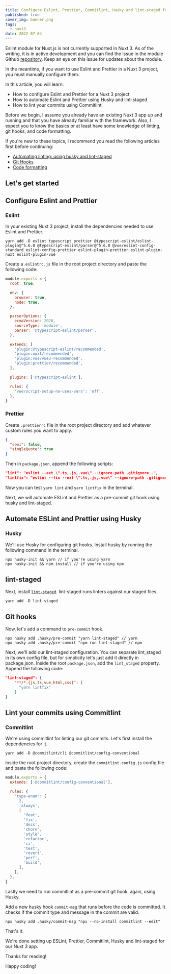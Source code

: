 ```yaml
---
title: Configure Eslint, Prettier, Commitlint, Husky and lint-staged for Nuxt 3
published: true
cover_img: banner.png
tags:
  - nuxt3
date: 2022-07-04
---
```


Eslint module for Nuxt.js is not currently supported in Nuxt 3. As of the writing, it is in active development and you can find the issue in the module Github [repository](https://github.com/nuxt-community/eslint-module/issues/69). Keep an eye on this issue for updates about the module.

In the meantime, if you want to use Eslint and Prettier in a Nuxt 3 project, you must manually configure them.

In this article, you will learn:

- How to configure Eslint and Prettier for a Nuxt 3 project
- How to automate Eslint and Prettier using Husky and lint-staged
- How to lint your commits using Commitlint

Before we begin, I assume you already have an existing Nuxt 3 app up and running and that you have already familiar with the framework. Also, I expect you to know the basics or at least have some knowledge of linting, git hooks, and code formatting.

If you're new to these topics, I recommend you read the following articles first before continuing:

- [Automating linting: using husky and lint-staged](https://stephencharlesweiss.com/automating-linting-husky-lintstaged)
- [Git Hooks](https://www.atlassian.com/git/tutorials/git-hooks)
- [Code formatting](https://www.atlassian.com/git/tutorials/code-formatting)

## Let's get started

<table-of-content :toc="toc"></table-of-content>

## Configure Eslint and Prettier

### Eslint

In your existing Nuxt 3 project, install the dependencies needed to use Eslint and Prettier.

```shell
yarn add -D eslint typescript prettier @typescript-eslint/eslint-plugin@^5.6.0 @typescript-eslint/parser@^5.6.0 @vue/eslint-config-standard eslint-config-prettier eslint-plugin-prettier eslint-plugin-nuxt eslint-plugin-vue
```

Create a`.eslintrc.js` file in the root project directory and paste the following code:

```javascript
module.exports = {
  root: true,

  env: {
    browser: true,
    node: true,
  },

  parserOptions: {
    ecmaVersion: 2020,
    sourceType: 'module',
    parser: '@typescript-eslint/parser',
  },

  extends: [
    'plugin:@typescript-eslint/recommended',
    'plugin:nuxt/recommended',
    'plugin:vue/vue3-recommended',
    'plugin:prettier/recommended',
  ],

  plugins: ['@typescript-eslint'],

  rules: {
    'vue/script-setup-no-uses-vars': 'off',
  },
}
```

### Prettier

Create `.prettierrc` file in the root project directory and add whatever custom rules you want to apply.

```json
{
  "semi": false,
  "singleQuote": true
}
```

Then in `package.json`, append the following scripts:

```json
"lint": "eslint --ext \".ts,.js,.vue\" --ignore-path .gitignore .",
"lintfix": "eslint --fix --ext \".ts,.js,.vue\" --ignore-path .gitignore .",
```

Now you can test `yarn lint` and `yarn lintfix` in the terminal.

Next, we will automate ESLint and Prettier as a pre-commit git hook using husky and lint-staged.

## Automate ESLint and Prettier using Husky

### Husky

We'll use Husky for configuring git hooks. Install husky by running the following command in the terminal.

```shell
npx husky-init && yarn // if you're using yarn
npx husky-init && npm install // if you're using npm
```

## lint-staged

Next, install [`lint-staged`](https://github.com/okonet/lint-staged). lint-staged runs linters against our staged files.

```shell
yarn add -D lint-staged
```

## Git hooks

Now, let's add a command to `pre-commit` hook.

```shell
npx husky add .husky/pre-commit "yarn lint-staged" // yarn
npx husky add .husky/pre-commit "npm run lint-staged" // npm
```

Next, we'll add our lint-staged configuration. You can separate lint_staged in its own config file, but for simplicity let's just add it directly in package.json. Inside the root `package.json`, add the `lint_staged` property. Append the following code:

```json
"lint-staged": {
	"**/*.{js,ts,vue,html,css}": [
	  "yarn lintfix"
	]
}
```

## Lint your commits using Commitlint

### Commitlint

We're using commitlint for linting our git commits. Let's first install the dependencies for it.

```shell
yarn add -D @commitlint/cli @commitlint/config-conventional
```

Inside the root project directory, create the `commitlint.config.js` config file and paste the following code:

```javascript
module.exports = {
  extends: ['@commitlint/config-conventional'],

  rules: {
    'type-enum': [
      2,
      'always',
      [
        'feat',
        'fix',
        'docs',
        'chore',
        'style',
        'refactor',
        'ci',
        'test',
        'revert',
        'perf',
        'build',
      ],
    ],
  },
}
```

Lastly we need to run commitlint as a pre-commit git hook, again, using Husky.

Add a new husky hook `commit-msg` that runs before the code is committed. It checks if the commit type and message in the commit are valid.

```shell
npx husky add .husky/commit-msg "npx --no-install commitlint --edit"
```

That's it.

We're done setting up ESLint, Prettier, Commitlint, Husky and lint-staged for our Nuxt 3 app.

Thanks for reading!

Happy coding!
